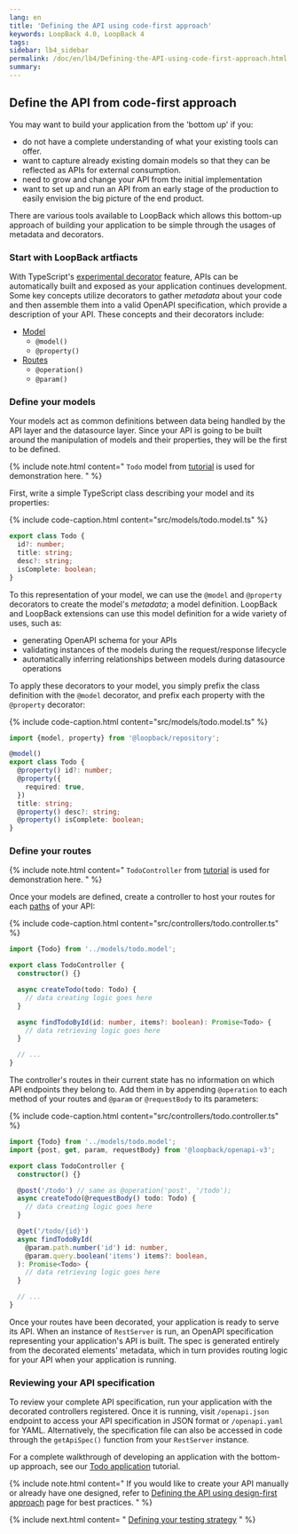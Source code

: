```yaml
---
lang: en
title: 'Defining the API using code-first approach'
keywords: LoopBack 4.0, LoopBack 4
tags:
sidebar: lb4_sidebar
permalink: /doc/en/lb4/Defining-the-API-using-code-first-approach.html
summary:
---
```


## Define the API from code-first approach

You may want to build your application from the 'bottom up' if you:

* do not have a complete understanding of what your existing tools can offer.
* want to capture already existing domain models so that they can be reflected
  as APIs for external consumption.
* need to grow and change your API from the initial implementation
* want to set up and run an API from an early stage of the production to
  easily envision the big picture of the end product.

There are various tools available to LoopBack which allows this bottom-up
approach of building your application to be simple through the usages of
metadata and decorators.

### Start with LoopBack artfiacts

With TypeScript's [experimental decorator](https://www.typescriptlang.org/docs/handbook/decorators.html)
feature, APIs can be automatically built and exposed as your application
continues development. Some key concepts utilize decorators to gather
_metadata_ about your code and then assemble them into a valid OpenAPI
specification, which provide a description of your API.
These concepts and their decorators include:

* [Model](Model.html)
  * `@model()`
  * `@property()`
* [Routes](Routes.html)
  * `@operation()`
  * `@param()`

### Define your models

Your models act as common definitions between data being handled by the API
layer and the datasource layer. Since your API is going to be built around the
manipulation of models and their properties, they will be the first to be
defined.

{% include note.html content="
`Todo` model from [tutorial](https://github.com/strongloop/loopback-next/blob/master/packages/example-getting-started/docs/model.md#srcmodelstodomodelts)
is used for demonstration here.
" %}

First, write a simple TypeScript class describing your model and its
properties:

{% include code-caption.html content="src/models/todo.model.ts" %}

```ts
export class Todo {
  id?: number;
  title: string;
  desc?: string;
  isComplete: boolean;
}
```

To this representation of your model, we can use the `@model` and `@property`
decorators to create the model's _metadata_; a model definition.
LoopBack and LoopBack extensions can use this model definition for
a wide variety of uses, such as:

* generating OpenAPI schema for your APIs
* validating instances of the models during the request/response lifecycle
* automatically inferring relationships between models during datasource
  operations

To apply these decorators to your model, you simply prefix the class definition
with the `@model` decorator, and prefix each property with the
`@property` decorator:

{% include code-caption.html content="src/models/todo.model.ts" %}

```ts
import {model, property} from '@loopback/repository';

@model()
export class Todo {
  @property() id?: number;
  @property({
    required: true,
  })
  title: string;
  @property() desc?: string;
  @property() isComplete: boolean;
}
```

### Define your routes

{% include note.html content="
`TodoController` from [tutorial](https://github.com/strongloop/loopback-next/blob/master/packages/example-getting-started/docs/controller.md#srccontrollerstodocontrollerts-2)
is used for
demonstration here.
" %}

Once your models are defined, create a controller to host your routes
for each [paths](https://swagger.io/specification/#pathsObject) of your API:

{% include code-caption.html content="src/controllers/todo.controller.ts" %}

```ts
import {Todo} from '../models/todo.model';

export class TodoController {
  constructor() {}

  async createTodo(todo: Todo) {
    // data creating logic goes here
  }

  async findTodoById(id: number, items?: boolean): Promise<Todo> {
    // data retrieving logic goes here
  }

  // ...
}
```

The controller's routes in their current state has no information on which
API endpoints they belong to. Add them in by appending `@operation` to each
method of your routes and `@param` or `@requestBody` to its parameters:

{% include code-caption.html content="src/controllers/todo.controller.ts" %}

```ts
import {Todo} from '../models/todo.model';
import {post, get, param, requestBody} from '@loopback/openapi-v3';

export class TodoController {
  constructor() {}

  @post('/todo') // same as @operation('post', '/todo');
  async createTodo(@requestBody() todo: Todo) {
    // data creating logic goes here
  }

  @get('/todo/{id}')
  async findTodoById(
    @param.path.number('id') id: number,
    @param.query.boolean('items') items?: boolean,
  ): Promise<Todo> {
    // data retrieving logic goes here
  }

  // ...
}
```

Once your routes have been decorated, your application is ready to serve
its API. When an instance of `RestServer` is run, an OpenAPI specification
representing your application's API is built. The spec is generated
entirely from the decorated elements' metadata, which in turn provides
routing logic for your API when your application is running.

### Reviewing your API specification

To review your complete API specification, run your application with the
decorated controllers registered. Once it is running, visit `/openapi.json`
endpoint to access your API specification in JSON format or `/openapi.yaml`
for YAML. Alternatively, the specification file can also be accessed
in code through the `getApiSpec()` function from your `RestServer` instance.

For a complete walkthrough of developing an application with the bottom-up
approach, see our [Todo application](https://github.com/strongloop/loopback-next/blob/master/packages/example-getting-started/README.md#loopbackexample-getting-started)
tutorial.

{% include note.html content="
If you would like to create your API manually or already have one designed,
refer to [Defining the API using design-first approach](Defining-the-API-using-design-first-approach)
page for best practices.
" %}

{% include next.html content= "
[Defining your testing strategy](./Defining-your-testing-strategy.html)
" %}
